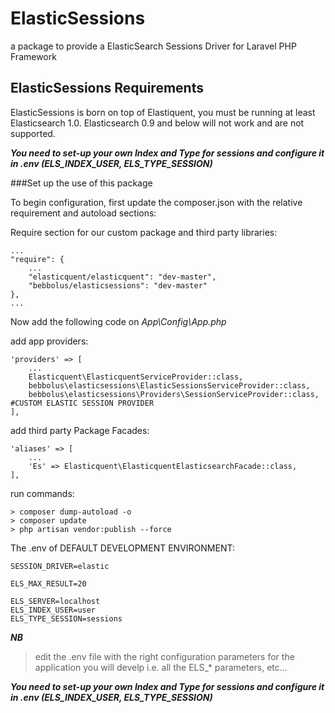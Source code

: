 # ElasticSessions
a package to provide a ElasticSearch Sessions Driver for Laravel PHP Framework

## ElasticSessions Requirements
ElasticSessions is born on top of Elastiquent, you must be running at least Elasticsearch 1.0. Elasticsearch 0.9 and below will not work and are not supported.

_**You need to set-up your own Index and Type for sessions and configure it in .env (ELS_INDEX_USER, ELS_TYPE_SESSION)**_

###Set up the use of this package

To begin configuration, first update the composer.json with the relative requirement and autoload sections: 

Require section for our custom package and third party libraries:

    ...
    "require": {
        ...
        "elasticquent/elasticquent": "dev-master",
        "bebbolus/elasticsessions": "dev-master"
    },
    ...
      
Now add the following code on _App\Config\App.php_

add app providers:

    'providers' => [
        ...
        Elasticquent\ElasticquentServiceProvider::class,
        bebbolus\elasticsessions\ElasticSessionsServiceProvider::class,
        bebbolus\elasticsessions\Providers\SessionServiceProvider::class, #CUSTOM ELASTIC SESSION PROVIDER
    ],
    
add third party Package Facades:

    'aliases' => [
        ...
        'Es' => Elasticquent\ElasticquentElasticsearchFacade::class,
    ],
    
run commands:

    > composer dump-autoload -o
    > composer update
    > php artisan vendor:publish --force

    
The .env of DEFAULT DEVELOPMENT ENVIRONMENT:

    
    SESSION_DRIVER=elastic
   
    ELS_MAX_RESULT=20
    
    ELS_SERVER=localhost
    ELS_INDEX_USER=user
    ELS_TYPE_SESSION=sessions
    
**_NB_**

> edit the .env file with the right configuration parameters
> for the application you will develp 
> i.e. all the ELS_* parameters, etc...

_**You need to set-up your own Index and Type for sessions and configure it in .env (ELS_INDEX_USER, ELS_TYPE_SESSION)**_